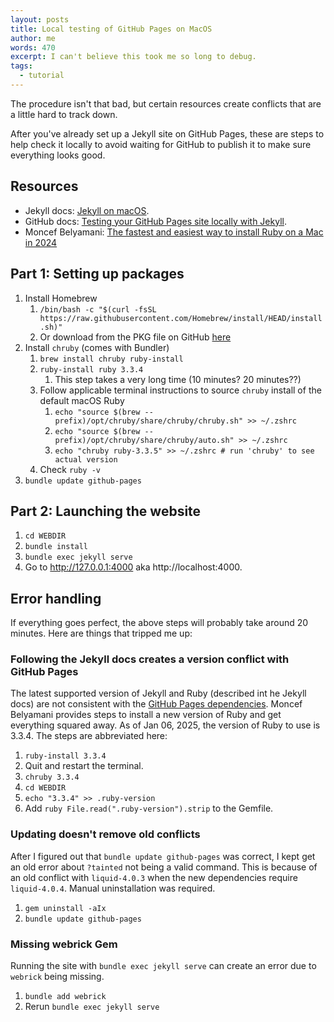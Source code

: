 ```yaml
---
layout: posts
title: Local testing of GitHub Pages on MacOS
author: me
words: 470
excerpt: I can't believe this took me so long to debug.
tags: 
  - tutorial
---
```

The procedure isn't that bad, but certain resources create conflicts that are a little hard to track down. 

After you've already set up a Jekyll site on GitHub Pages, these are steps to help check it locally to avoid waiting for GitHub to publish it to make sure everything looks good.

## Resources

- Jekyll docs: [Jekyll on macOS](https://jekyllrb.com/docs/installation/macos/).
- GitHub docs: [Testing your GitHub Pages site locally with Jekyll](https://docs.github.com/en/pages/setting-up-a-github-pages-site-with-jekyll/testing-your-github-pages-site-locally-with-jekyll).
- Moncef Belyamani: [The fastest and easiest way to install Ruby on a Mac in 2024](https://www.moncefbelyamani.com/how-to-install-xcode-homebrew-git-rvm-ruby-on-mac/#how-to-install-different-versions-of-ruby-and-switch-between-them)

## Part 1: Setting up packages

1. Install Homebrew
	1. `/bin/bash -c "$(curl -fsSL https://raw.githubusercontent.com/Homebrew/install/HEAD/install.sh)"`
	2. Or download from the PKG file on GitHub [here](https://github.com/Homebrew/brew/releases/tag/4.4.15)
2. Install `chruby` (comes with Bundler)
	1. `brew install chruby ruby-install`
	2. `ruby-install ruby 3.3.4`
		1. This step takes a very long time (10 minutes? 20 minutes??)
	3. Follow applicable terminal instructions to source `chruby` install of the default macOS Ruby
		1. `echo "source $(brew --prefix)/opt/chruby/share/chruby/chruby.sh" >> ~/.zshrc`
		2. `echo "source $(brew --prefix)/opt/chruby/share/chruby/auto.sh" >> ~/.zshrc`
		3. `echo "chruby ruby-3.3.5" >> ~/.zshrc # run 'chruby' to see actual version`
	4. Check `ruby -v`
3. `bundle update github-pages`

## Part 2: Launching the website

1. `cd WEBDIR`
2. `bundle install`
3. `bundle exec jekyll serve`
4. Go to http://127.0.0.1:4000 aka http://localhost:4000. 

## Error handling

If everything goes perfect, the above steps will probably take around 20 minutes. Here are things that tripped me up:

### Following the Jekyll docs creates a version conflict with GitHub Pages

The latest supported version of Jekyll and Ruby (described int he Jekyll docs) are not consistent with the [GitHub Pages dependencies](https://pages.github.com/versions/). Moncef Belyamani provides steps to install a new version of Ruby and get everything squared away. As of Jan 06, 2025, the version of Ruby to use is 3.3.4. The steps are abbreviated here:

1. `ruby-install 3.3.4`
2. Quit and restart the terminal. 
3. `chruby 3.3.4`
4. `cd WEBDIR`
5. `echo "3.3.4" >> .ruby-version`
6. Add `ruby File.read(".ruby-version").strip` to the Gemfile. 

### Updating doesn't remove old conflicts

After I figured out that `bundle update github-pages` was correct, I kept get an old error about `?tainted` not being a valid command. This is because of an old conflict with `liquid-4.0.3` when the new dependencies require `liquid-4.0.4`. Manual uninstallation was required. 

1. `gem uninstall -aIx`
2. `bundle update github-pages`

### Missing webrick Gem

Running the site with `bundle exec jekyll serve` can create an error due to `webrick` being missing. 

1. `bundle add webrick`
2. Rerun `bundle exec jekyll serve`